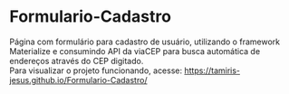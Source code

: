 # Formulario-Cadastro
Página com formulário para cadastro de usuário, utilizando o framework Materialize e consumindo API da viaCEP para busca automática de endereços através do CEP digitado.
<br> Para visualizar o projeto funcionando, acesse: https://tamiris-jesus.github.io/Formulario-Cadastro/
